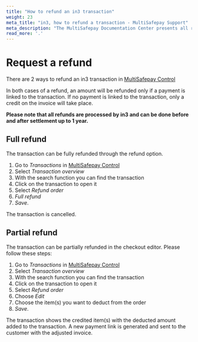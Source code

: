 ```yaml
---
title: "How to refund an in3 transaction"
weight: 23
meta_title: "in3, how to refund a transaction - MultiSafepay Support"
meta_description: "The MultiSafepay Documentation Center presents all relevant information about our Plugins and API. You can also find support pages for Payment Methods, Tools and General Questions as well as the contact details of our Support and Integration Teams."
read_more: '.'
---
```


# Request a refund 

There are 2 ways to refund an in3 transaction in [MultiSafepay Control](https://merchant.multisafepay.com)

In both cases of a refund, an amount will be refunded only if a payment is linked to the transaction. If no payment is linked to the transaction, only a credit on the invoice will take place.

__Please note that all refunds are processed by in3 and can be done before and after settlement up to 1 year.__

## Full refund
The transaction can be fully refunded through the refund option.

1. Go to _Transactions_ in [MultiSafepay Control](https://merchant.multisafepay.com)
2. Select _Transaction overview_
3. With the search function you can find the transaction
4. Click on the transaction to open it
5. Select _Refund order_
6. _Full refund_
7. _Save_.

The transaction is cancelled.

## Partial refund
The transaction can be partially refunded in the checkout editor. Please follow these steps:

1. Go to _Transactions_ in [MultiSafepay Control](https://merchant.multisafepay.com)
2. Select _Transaction overview_
3. With the search function you can find the transaction
4. Click on the transaction to open it
5. Select _Refund order_
6. Choose _Edit_
7. Choose the item(s) you want to deduct from the order
8. _Save_.

The transaction shows the credited item(s) with the deducted amount added to the transaction.
A new payment link is generated and sent to the customer with the adjusted invoice.